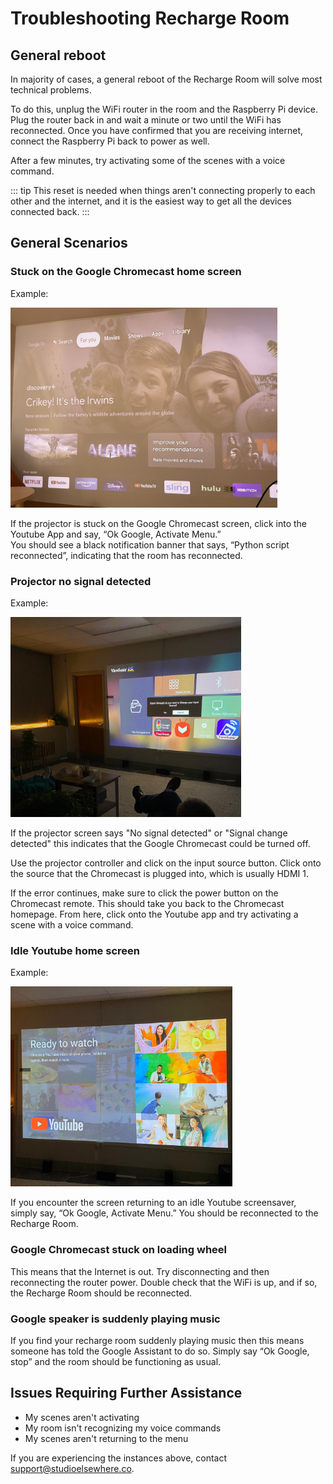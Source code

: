 # Troubleshooting Recharge Room

## General reboot 

In majority of cases, a general reboot of the Recharge Room will solve most technical problems. 

To do this, unplug the WiFi router in the room and the Raspberry Pi device. Plug the router back in and wait a minute or two until the WiFi has reconnected. Once you have confirmed that you are receiving internet, connect the Raspberry Pi back to power as well.

After a few minutes, try activating some of the scenes with a voice command. 

::: tip
This reset is needed when things aren't connecting properly to each other and the internet, and it is the easiest way to get all the devices connected back. 
:::

## General Scenarios



### Stuck on the Google Chromecast home screen    

Example:  

<img src="./images/home1.jpg" width="auto" height="320">  


If the projector is stuck on the Google Chromecast screen, click into the Youtube App and say, “Ok Google, Activate Menu.”   
You should see a black notification banner that says, “Python script reconnected”, indicating that the room has reconnected. 


### Projector no signal detected

Example:  

<img src="./images/input1.jpg" width="auto" height="320">  

If the projector screen says "No signal detected" or "Signal change detected" this indicates that the Google Chromecast could be turned off. 

Use the projector controller and click on the input source button. Click onto the source that the Chromecast is plugged into, which is usually HDMI 1. 

If the error continues, make sure to click the power button on the Chromecast remote. This should take you back to the Chromecast homepage. From here, click onto the Youtube app and try activating a scene with a voice command. 

### Idle Youtube home screen
Example:  

<img src="./images/youtube1.jpg" width="auto" height="320">  

If you encounter the screen returning to an idle Youtube screensaver, simply say, “Ok Google, Activate Menu.” You should be reconnected to the Recharge Room.

### Google Chromecast stuck on loading wheel
This means that the Internet is out. Try disconnecting and then reconnecting the router power. Double check that the WiFi is up, and if so, the Recharge Room should be reconnected.

### Google speaker is suddenly playing music 

If you find your recharge room suddenly playing music then this means someone has told the Google Assistant to do so. Simply say “Ok Google, stop” and the room should be functioning as usual. 

## Issues Requiring Further Assistance
* My scenes aren't activating 
* My room isn't recognizing my voice commands 
* My scenes aren't returning to the menu

If you are experiencing the instances above, contact <a href = "mailto: support@studioelsewhere.co">support@studioelsewhere.co</a>.